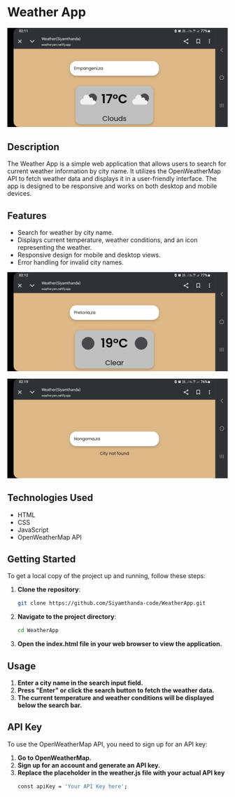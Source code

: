 # Weather App
![Weather Screenshot](Cloudy.jpg)

## Description

The Weather App is a simple web application that allows users to search for current weather information by city name. It utilizes the OpenWeatherMap API to fetch weather data and displays it in a user-friendly interface. The app is designed to be responsive and works on both desktop and mobile devices.

## Features

- Search for weather by city name.
- Displays current temperature, weather conditions, and an icon representing the weather.
- Responsive design for mobile and desktop views.
- Error handling for invalid city names.

![Weather Screenshot](Clear.jpg)

![Weather Screenshot](Not%20Found.jpg)
## Technologies Used

- HTML
- CSS
- JavaScript
- OpenWeatherMap API

## Getting Started

To get a local copy of the project up and running, follow these steps:

1. **Clone the repository**:
   ```bash
   git clone https://github.com/Siyamthanda-code/WeatherApp.git
2. **Navigate to the project directory**:
   ```bash
   cd WeatherApp
3. **Open the index.html file in your web browser to view the application.**

## Usage
1. **Enter a city name in the search input field.**
2. **Press "Enter" or click the search button to fetch the weather data.**
3. **The current temperature and weather conditions will be displayed below the search bar.**

## API Key
To use the OpenWeatherMap API, you need to sign up for an API key:
1. **Go to OpenWeatherMap.**
2. **Sign up for an account and generate an API key.**
3. **Replace the placeholder in the weather.js file with your actual API key**
   ```bash
   const apiKey = 'Your API Key here';
